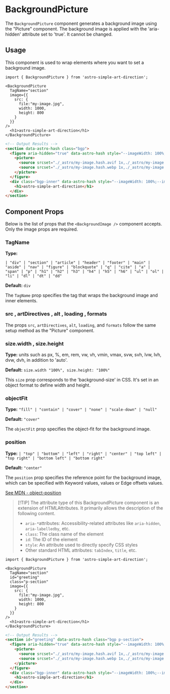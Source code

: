 # **BackgroundPicture**

The `BackgroundPicture` component generates a background image using the "Picture" component.
The background image is applied with the 'aria-hidden' attribute set to 'true'. It cannot be changed.

## **Usage**

This component is used to wrap elements where you want to set a background image.

```tsx
import { BackgroundPicture } from 'astro-simple-art-direction';

<BackgroundPicture
  TagName="section" 
  image={{ 
    src: {
      file:"my-image.jpg",
      width: 1000,
      height: 800
    }
  }}
/>
  <h1>astro-simple-art-direction</h1>
</BackgroundPicture>
```

```html
<!-- Output Results -->
<section data-astro-hash class="bgp">
  <figure aria-hidden="true" data-astro-hash style="--imageWidth: 100%;--imageHeight: 100%;--attachment: cover;">
    <picture>
      <source srcset="./_astro/my-image.hash.avif 1x,./_astro/my-image.hash.avif 2x" sizes="(max-width: 500px) 100vw, 500px" type="image/avif">
      <source srcset="./_astro/my-image.hash.webp 1x,./_astro/my-image.hash.webp 2x" sizes="(max-width: 500px) 100vw, 500px" type="image/webp"> <img width="500" height="2000" src="./_astro/my-image.hash.jpg" srcset="./_astro/my-image.hash.jpg 1x,./_astro/my-image.hash.jpg 2x" sizes="(max-width: 500px) 100vw, 500px" loading="lazy" decoding="auto" alt="">
    </picture>
  </figure>
  <div class="bgp-inner" data-astro-hash style="--imageWidth: 100%;--imageHeight: 100%;--attachment: cover;">
    <h1>astro-simple-art-direction</h1>
  </div>
</section>
```

## **Component Props**

Below is the list of props that the ```<BackgroundImage />``` component accepts. Only the image props are required.

### **TagName**

**Type:**

```tsx
| "div" | "section" | "article" | "header" | "footer" | "main" | "aside" | "nav" | "figure" | "blockquote" | "q" | "cite" | "a" | "span" | "p" | "h1" | "h2" | "h3" | "h4" | "h5" | "h6" | "ul" | "ol" | "li" | "dl" | "dt" | "dd"
```

**Default:** `div`

The `TagName` prop specifies the tag that wraps the background image and inner elements.

### **src** , **artDirectives** , **alt** , **loading** , **formats**

The props `src`, `artDirectives`, `alt`, `loading`, and `formats` follow the same setup method as the "Picture" component.

### **size.width** , **size.height**

**Type:** units such as px, %, em, rem, vw, vh, vmin, vmax, svw, svh, lvw, lvh, dvw, dvh, in addition to 'auto'.

**Default:** `size.width "100%", size.height: "100%"`

This `size` prop corresponds to the 'background-size' in CSS. It's set in an object format to define width and height.

### **objectFit**

**Type:** `"fill" | "contain" | "cover" | "none" | "scale-down" | "null"`

**Default:** `"cover"`

The `objectFit` prop specifies the object-fit for the background image.

### **position**

**Type:** `| "top" | "bottom" | "left" | "right" | "center" | "top left" | "top right" | "bottom left" | "bottom right"`

**Default:** `"center"`

The `position` prop specifies the reference point for the background image, which can be specified with Keyword values, values or Edge offsets values.

[See MDN - object-position]

[See MDN - object-position]: https://developer.mozilla.org/en-US/docs/Web/CSS/object-position/

>[!TIP] The attribute type of this BackgroundPicture component is an extension of HTMLAttributes<HTMLDivElement>. It primarily allows the description of the following content.
>
>- `aria-*`attributes: Accessibility-related attributes like `aria-hidden`, `aria-labelledby`, etc.
>- `class`: The class name of the element
>- `id`: The ID of the element
>- `style`: An attribute used to directly specify CSS styles
>- Other standard HTML attributes: `tabIndex`, `title`, etc.

```tsx
import { BackgroundPicture } from 'astro-simple-art-direction';

<BackgroundPicture
  TagName="section" 
  id="greeting"
  class="p-section"
  image={{ 
    src: {
      file:"my-image.jpg",
      width: 1000,
      height: 800
    }
  }}
/>
  <h1>astro-simple-art-direction</h1>
</BackgroundPicture>
```

```html
<!-- Output Results -->
<section id="greeting" data-astro-hash class="bgp p-section">
  <figure aria-hidden="true" data-astro-hash style="--imageWidth: 100%;--imageHeight: 100%;--attachment: cover;">
    <picture>
      <source srcset="./_astro/my-image.hash.avif 1x,./_astro/my-image.hash.avif 2x" sizes="(max-width: 500px) 100vw, 500px" type="image/avif">
      <source srcset="./_astro/my-image.hash.webp 1x,./_astro/my-image.hash.webp 2x" sizes="(max-width: 500px) 100vw, 500px" type="image/webp"> <img width="500" height="2000" src="./_astro/my-image.hash.jpg" srcset="./_astro/my-image.hash.jpg 1x,./_astro/my-image.hash.jpg 2x" sizes="(max-width: 500px) 100vw, 500px" loading="lazy" decoding="auto" alt="">
    </picture>
  </figure>
  <div class="bgp-inner" data-astro-hash style="--imageWidth: 100%;--imageHeight: 100%;--attachment: cover;">
    <h1>astro-simple-art-direction</h1>
  </div>
</section>
```
